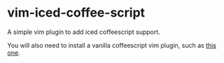 vim-iced-coffee-script
======================

A simple vim plugin to add iced coffeescript support.

You will also need to install a vanilla coffeescript vim plugin, such as [this one](https://github.com/kchmck/vim-coffee-script).
